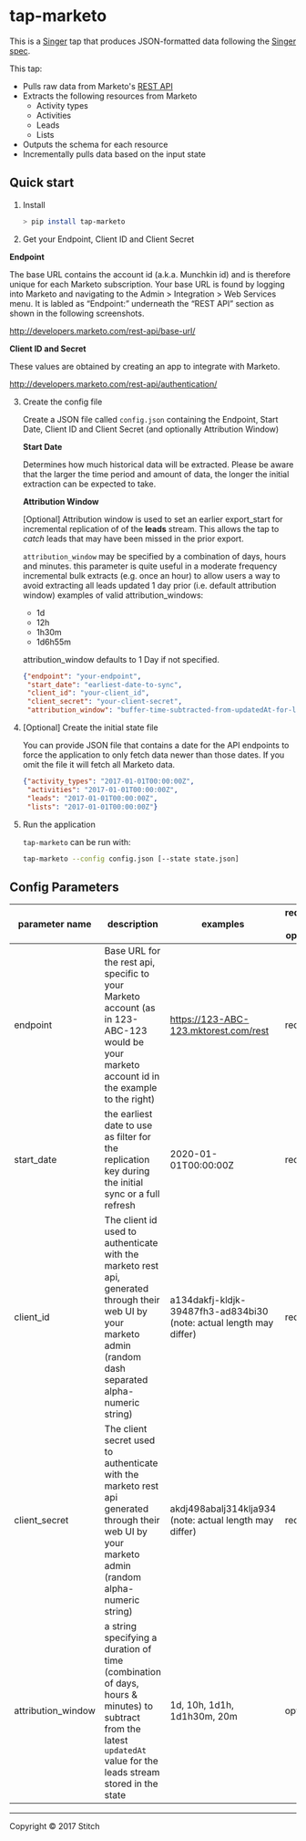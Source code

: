 # tap-marketo

This is a [Singer](https://singer.io) tap that produces JSON-formatted data following the [Singer spec](https://github.com/singer-io/getting-started/blob/master/docs/SPEC.md).

This tap:
- Pulls raw data from Marketo's [REST API](http://developers.marketo.com/rest-api/)
- Extracts the following resources from Marketo
  - Activity types
  - Activities
  - Leads
  - Lists
- Outputs the schema for each resource
- Incrementally pulls data based on the input state

## Quick start

1. Install

    ```bash
    > pip install tap-marketo
    ```

2. Get your Endpoint, Client ID and Client Secret

  **Endpoint**

  The base URL contains the account id (a.k.a. Munchkin id) and is therefore unique for each Marketo subscription.
  Your base URL is found by logging into Marketo and navigating to the Admin > Integration > Web Services menu.
  It is labled as “Endpoint:” underneath the “REST API” section as shown in the following screenshots.

  http://developers.marketo.com/rest-api/base-url/

  **Client ID and Secret**

  These values are obtained by creating an app to integrate with Marketo.

  http://developers.marketo.com/rest-api/authentication/

3. Create the config file

    Create a JSON file called `config.json` containing the Endpoint, Start Date, Client ID and Client Secret (and optionally Attribution Window)

    **Start Date**

    Determines how much historical data will be extracted. Please be aware that the larger the time period and amount of data, the longer the initial extraction can be expected to take.

    **Attribution Window**

    [Optional] Attribution window is used to set an earlier export_start
    for incremental replication of of the **leads** stream. This allows the tap to _catch_
    leads that may have been missed in the prior export.

    `attribution_window` may be specified by a combination of days, hours and minutes. this parameter is quite useful in a moderate frequency incremental bulk extracts (e.g. once an hour) to allow users a way to avoid extracting all leads updated 1 day prior (i.e. default attribution window)
    examples of valid attribution_windows:
      * 1d
      * 12h
      * 1h30m
      * 1d6h55m

    attribution_window defaults to 1 Day if not specified.
    ```json
    {"endpoint": "your-endpoint",
     "start_date": "earliest-date-to-sync",
     "client_id": "your-client_id",
     "client_secret": "your-client-secret",
     "attribution_window": "buffer-time-subtracted-from-updatedAt-for-leads-stream"}
    ```

4. [Optional] Create the initial state file

    You can provide JSON file that contains a date for the API endpoints
    to force the application to only fetch data newer than those dates.
    If you omit the file it will fetch all Marketo data.

    ```json
    {"activity_types": "2017-01-01T00:00:00Z",
     "activities": "2017-01-01T00:00:00Z",
     "leads": "2017-01-01T00:00:00Z",
     "lists": "2017-01-01T00:00:00Z"}
    ```

5. Run the application

    `tap-marketo` can be run with:

    ```bash
    tap-marketo --config config.json [--state state.json]
    ```

## Config Parameters

| parameter name | description | examples | required or optional |
| ------ | ------ | ------ | ------ |
| endpoint | Base URL for the rest api, specific to your Marketo account (as in 123-ABC-123 would be your marketo account id in the example to the right) | https://123-ABC-123.mktorest.com/rest | required |
| start_date | the earliest date to use as filter for the replication key during the initial sync or a full refresh | 2020-01-01T00:00:00Z | required |
| client_id | The client id used to authenticate with the marketo rest api, generated through their web UI by your marketo admin (random dash separated alpha-numeric string) | a134dakfj-kldjk-39487fh3-ad834bi30 (note: actual length may differ) | required |
| client_secret | The client secret used to authenticate with the marketo rest api generated through their web UI by your marketo admin (random alpha-numeric string) | akdj498abalj314klja934 (note: actual length may differ) | required |
| attribution_window | a string specifying a duration of time (combination of days, hours & minutes) to subtract from the latest `updatedAt` value for the leads stream stored in the state | 1d, 10h, 1d1h, 1d1h30m, 20m | optional |
---

Copyright &copy; 2017 Stitch
